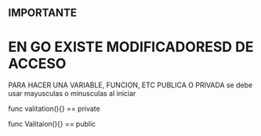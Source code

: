 ## IMPORTANTE
# EN GO EXISTE MODIFICADORESD DE ACCESO
PARA HACER UNA VARIABLE, FUNCION, ETC PUBLICA O PRIVADA se debe usar mayusculas o minusculas al iniciar

func valitation(){} == private

func Valitaion(){} == public

